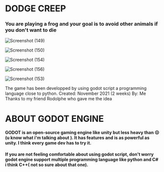  # DODGE CREEP
 ### You are playing a frog and your goal is to avoid other animals if you don't want to die
 
 ![Screenshot (149)](https://user-images.githubusercontent.com/82499435/174469722-f2d96e03-143b-4604-ae75-27f069e707e8.png)
 
![Screenshot (150)](https://user-images.githubusercontent.com/82499435/174469739-13bbc739-453b-47b8-a30f-617d3d289cbf.png)

![Screenshot (154)](https://user-images.githubusercontent.com/82499435/174469742-c95a806c-9da1-4f21-b694-e2e5faeddd4d.png)

![Screenshot (156)](https://user-images.githubusercontent.com/82499435/174469746-eef6b507-aa06-4c88-a3c7-d18e960ad770.png)

![Screenshot (153)](https://user-images.githubusercontent.com/82499435/174469749-c674e822-eed0-489b-9106-b6ad21d24066.png)



The game has been developped by using godot script a programming language close to python.
Created: November 2021 (2 weeks)
By: Me
Thanks to my friend Rodolphe who gave me the idea



# ABOUT GODOT ENGINE
#### GODOT is an open-source gaming engine like unity but less heavy than 😖(u know what i'm talking about ). It has features and is as powerful as unity. I think every game dev has to try it.
#### If you are not feeling comfortable about using godot script, don't worry godot engine support multiple programming language like python and C# i think C++( not so sure about that one).

